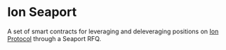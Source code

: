 # Ion Seaport

A set of smart contracts for leveraging and deleveraging positions on [Ion Protocol](https://github.com/Ion-Protocol/ion-protocol) through a Seaport RFQ.
